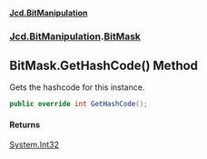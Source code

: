 #### [Jcd.BitManipulation](index.md 'index')

### [Jcd.BitManipulation](Jcd.BitManipulation 'Jcd.BitManipulation').[BitMask](Jcd.BitManipulation.BitMask 'Jcd.BitManipulation.BitMask')

## BitMask.GetHashCode() Method

Gets the hashcode for this instance.

```csharp
public override int GetHashCode();
```

#### Returns

[System.Int32](https://docs.microsoft.com/en-us/dotnet/api/System.Int32 'System.Int32')